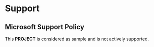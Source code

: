 # Support

## Microsoft Support Policy  

This **PROJECT** is considered as sample and is not actively supported.